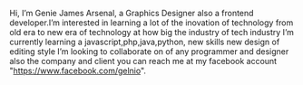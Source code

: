 Hi, I’m Genie James Arsenal, a Graphics Designer also a frontend developer.I’m interested in learning a lot of the inovation of
technology from old era to new era of technology at how big the industry of tech industry I’m currently learning a javascript,php,java,python,
new skills new design of editing style I’m looking to collaborate on of any programmer and designer also the company and client you can reach me 
at my facebook account "https://www.facebook.com/gelnio".

